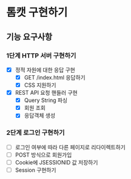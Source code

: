 # 톰캣 구현하기

## 기능 요구사항

### 1단계 HTTP 서버 구현하기

- [x] 정적 자원에 대한 응답 구현
    - [x] GET /index.html 응답하기
    - [x] CSS 지원하기
- [x] REST API 요청 핸들러 구현
    - [x] Query String 파싱
    - [x] 회원 조회
    - [x] 응답객체 생성

### 2단계 로그인 구현하기

- [ ] 로그인 여부에 따라 다른 페이지로 리다이렉트하기
- [ ] POST 방식으로 회원가입
- [ ] Cookie에 JSESSIONID 값 저장하기
- [ ] Session 구현하기
